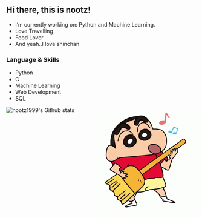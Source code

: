 ## Hi there, this is nootz!

- I’m currently working on: Python and Machine Learning.
- Love Travelling
- Food Lover
- And yeah..I love shinchan

### Language & Skills
- Python
- C
- Machine Learning 
- Web Development
- SQL

<img align="right" alt="GIF" src="shinchan3.gif" />


![nootz1999's Github stats](https://github-readme-stats.vercel.app/api?username=nootz1999&show_icons=true&theme=radical)
